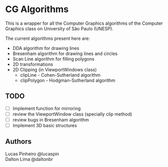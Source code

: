 # CG Algorithms

This is a wrapper for all the Computer Graphics algorithms of the Computer Graphics class on University of São Paulo (UNESP).

The current algorithms present here are:

- DDA algorithm for drawing lines
- Bresenham algorithm for drawing lines and circles
- Scan Line algorithm for filling polygons
- 2D transformations
- 2D Clipping (in ViewportWindows class)
  - clipLine - Cohen-Sutherland algorithm
  - clipPolygon - Hodgman-Sutherland algorithm

## TODO

- [ ] Implement function for mirroring
- [ ] review the ViewportWindow class (specially clip method)
- [ ] review bugs in Bresenham algorithm
- [ ] Implement 3D basic structures

## Authors

Lucas Pinheiro @lucaspin<br>
Dalton Lima @daltonbr

